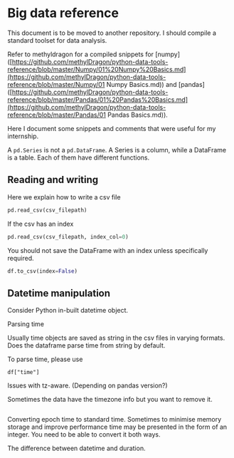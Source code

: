 # Big data reference

This document is to be moved to another repository. I should compile a standard toolset for data analysis.

Refer to methyldragon for a compiled snippets for [numpy]([https://github.com/methylDragon/python-data-tools-reference/blob/master/Numpy/01%20Numpy%20Basics.md](https://github.com/methylDragon/python-data-tools-reference/blob/master/Numpy/01 Numpy Basics.md)) and [pandas]([https://github.com/methylDragon/python-data-tools-reference/blob/master/Pandas/01%20Pandas%20Basics.md](https://github.com/methylDragon/python-data-tools-reference/blob/master/Pandas/01 Pandas Basics.md)).

Here I document some snippets and comments that were useful for my internship.



A `pd.Series` is not a `pd.DataFrame`. A Series is a column, while a DataFrame is a table. Each of them have different functions.



## Reading and writing

Here we explain how to write a csv file


```python
pd.read_csv(csv_filepath)
```

If the csv has an index

```python
pd.read_csv(csv_filepath, index_col=0)
```

You should not save the DataFrame with an index unless specifically required.

```python
df.to_csv(index=False)
```



## Datetime manipulation 

Consider Python in-built datetime object.

Parsing time

Usually time objects are saved as string in the csv files in varying formats. Does the dataframe parse time from string by default.

To parse time, please use

```
df["time"]
```

Issues with tz-aware. (Depending on pandas version?)

Sometimes the data have the timezone info but you want to remove it.
```

```


Converting epoch time to standard time. Sometimes to minimise memory storage and improve performance time may be presented in the form of an integer. You need to be able to convert it both ways.

The difference between datetime and duration.




